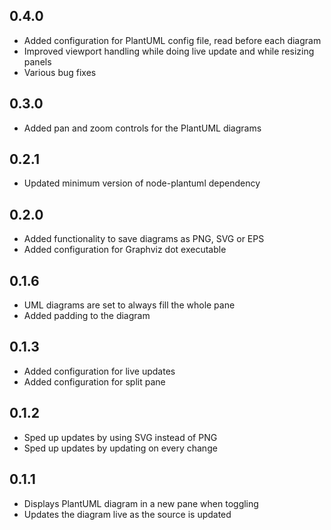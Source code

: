 ## 0.4.0
* Added configuration for PlantUML config file, read before each diagram
* Improved viewport handling while doing live update and while resizing panels
* Various bug fixes

## 0.3.0
* Added pan and zoom controls for the PlantUML diagrams

## 0.2.1
* Updated minimum version of node-plantuml dependency

## 0.2.0
* Added functionality to save diagrams as PNG, SVG or EPS
* Added configuration for Graphviz dot executable

## 0.1.6
* UML diagrams are set to always fill the whole pane
* Added padding to the diagram

## 0.1.3
* Added configuration for live updates
* Added configuration for split pane

## 0.1.2
* Sped up updates by using SVG instead of PNG
* Sped up updates by updating on every change

## 0.1.1
* Displays PlantUML diagram in a new pane when toggling
* Updates the diagram live as the source is updated
